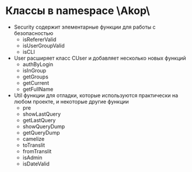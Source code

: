 # Классы в namespace \Akop\

- Security содержит элементарные функции для работы с безопасностью
  - isRefererValid
  - isUserGroupValid
  - isCLI
- User расширяет класс CUser и добавляет несколько новых функций
  - authByLogin
  - isInGroup
  - getGroups
  - getCurrent
  - getFullName
- Util функции для отладки, которые используются практически на любом проекте, и некоторые другие функции
  - pre
  - showLastQuery
  - getLastQuery
  - showQueryDump
  - getQueryDump
  - camelize
  - toTranslit
  - fromTranslit
  - isAdmin
  - isDateValid
